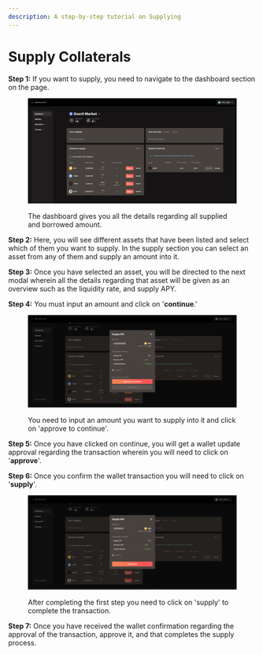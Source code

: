 ```yaml
---
description: A step-by-step tutorial on Supplying
---
```


# Supply Collaterals

**Step 1:** If you want to supply, you need to navigate to the dashboard section on the page.&#x20;

<figure><img src="../.gitbook/assets/1 (2).jpg" alt=""><figcaption><p>The dashboard gives you all the details regarding all supplied and borrowed amount. </p></figcaption></figure>



**Step 2:** Here, you will see different assets that have been listed and select which of them you want to supply.  In the supply section you can select an asset from any of them and supply an amount into it.&#x20;

**Step 3:** Once you have selected an asset, you will be directed to the next modal wherein all the details regarding that asset will be given as an overview such as the liquidity rate, and supply APY.&#x20;

**Step 4:** You must input an amount and click on '**continue**.'&#x20;

<figure><img src="../.gitbook/assets/2 (1) (1).jpg" alt=""><figcaption><p>You need to input an amount you want to supply into it and click on 'approve to continue'. </p></figcaption></figure>



**Step 5:** Once you have clicked on continue, you will get a wallet update approval regarding the transaction wherein you will need to click on '**approve**'.

**Step 6:** Once you confirm the wallet transaction you will need to click on '**supply**'.

<figure><img src="../.gitbook/assets/3 (1).jpg" alt=""><figcaption><p>After completing the first step you need to click on 'supply' to complete the transaction. </p></figcaption></figure>

**Step 7:** Once you have received the wallet confirmation regarding the approval of the transaction, approve it, and that completes the supply process.&#x20;
